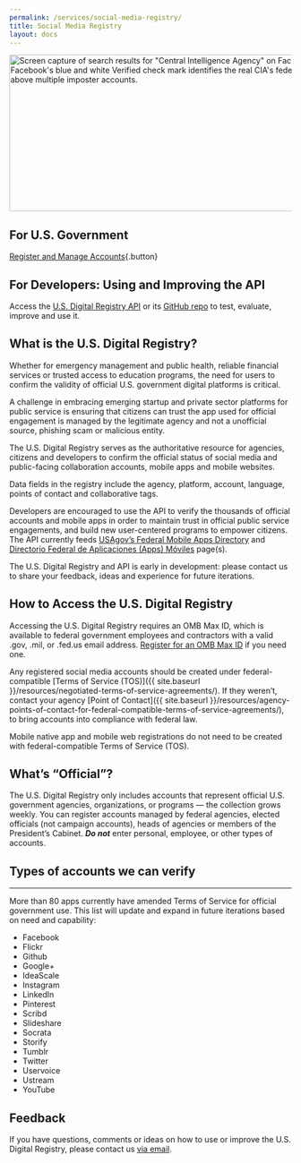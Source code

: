 ```yaml
---
permalink: /services/social-media-registry/
title: Social Media Registry
layout: docs
---
```


<img class="aligncenter size-full wp-image-168841" src="https://s3.amazonaws.com/sitesusa/wp-content/uploads/sites/212/2014/06/600-x-280-Facebook-Federal-Government-Verification-CIA-Federal-Social-Media-Registry.jpg" alt="Screen capture of search results for &quot;Central Intelligence Agency&quot; on Facebook; Facebook's blue and white Verified check mark identifies the real CIA's federal account above multiple imposter accounts." width="600" height="280" />

## For U.S. Government

[Register and Manage Accounts](https://socialmobileregistry.digitalgov.gov/admin){.button}

## For Developers: Using and Improving the API

Access the [U.S. Digital Registry API](https://socialmobileregistry.digitalgov.gov/) or its [GitHub repo](https://github.com/ctacdev/social-media-registry) to test, evaluate, improve and use it.

## What is the U.S. Digital Registry?

Whether for emergency management and public health, reliable financial services or trusted access to education programs, the need for users to confirm the validity of official U.S. government digital platforms is critical.

A challenge in embracing emerging startup and private sector platforms for public service is ensuring that citizens can trust the app used for official engagement is managed by the legitimate agency and not a unofficial source, phishing scam or malicious entity.

The U.S. Digital Registry serves as the authoritative resource for agencies, citizens and developers to confirm the official status of social media and public-facing collaboration accounts, mobile apps and mobile websites.

Data fields in the registry include the agency, platform, account, language, points of contact and collaborative tags.

Developers are encouraged to use the API to verify the thousands of official accounts and mobile apps in order to maintain trust in official public service engagements, and build new user-centered programs to empower citizens. The API currently feeds [USAgov’s Federal Mobile Apps Directory](https://www.usa.gov/mobile-apps) and [Directorio Federal de Aplicaciones (Apps) Móviles](https://gobierno.usa.gov/apps-moviles) page(s).

The U.S. Digital Registry and API is early in development: please contact us to share your feedback, ideas and experience for future iterations.

## **How to Access the U.S. Digital Registry**

Accessing the U.S. Digital Registry requires an OMB Max ID, which is available to federal government employees and contractors with a valid .gov, .mil, or .fed.us email address. [Register for an OMB Max ID](https://max.omb.gov/maxportal/registrationForm.action) if you need one.

Any registered social media accounts should be created under federal-compatible [Terms of Service (TOS)]({{ site.baseurl }}/resources/negotiated-terms-of-service-agreements/). If they weren’t, contact your agency [Point of Contact]({{ site.baseurl }}/resources/agency-points-of-contact-for-federal-compatible-terms-of-service-agreements/), to bring accounts into compliance with federal law.

Mobile native app and mobile web registrations do not need to be created with federal-compatible Terms of Service (TOS).

## **What’s “Official”?**

The U.S. Digital Registry only includes accounts that represent official U.S. government agencies, organizations, or programs &#8212; the collection grows weekly. You can register accounts managed by federal agencies, elected officials (not campaign accounts), heads of agencies or members of the President’s Cabinet. **_Do not_** enter personal, employee, or other types of accounts.

## Types of accounts we can verify

<hr style="border-style: none;border-width: 1px;margin: 0.5em auto 0.5em auto" />

More than 80 apps currently have amended Terms of Service for official government use. This list will update and expand in future iterations based on need and capability:

  * Facebook
  * Flickr
  * Github
  * Google+
  * IdeaScale
  * Instagram
  * LinkedIn
  * Pinterest
  * Scribd
  * Slideshare
  * Socrata
  * Storify
  * Tumblr
  * Twitter
  * Uservoice
  * Ustream
  * YouTube

## Feedback

If you have questions, comments or ideas on how to use or improve the U.S. Digital Registry, please contact us [via email](mailto:socialmediaregistry@gsa.gov).
